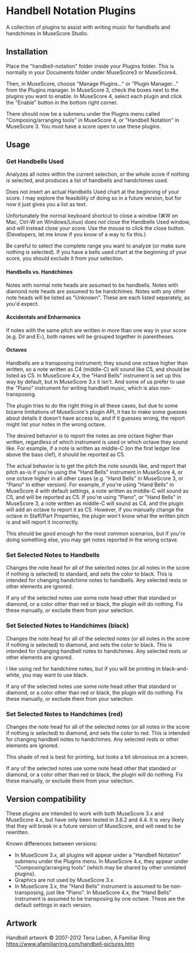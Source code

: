 ﻿# Handbell Notation Plugins

A collection of plugins to assist with writing music for handbells and handchimes
in MuseScore Studio.

## Installation

Place the "handbell-notation" folder inside your Plugins folder.  This is normally
in your Documents folder under MuseScore3 or MuseScore4.

Then, in MuseScore, choose "Manage Plugins…" or "Plugin Manager…" from the Plugins
manager.  In MuseScore 3, check the boxes next to the plugins you want to enable.
In MuseScore 4, select each plugin and click the "Enable" button in the bottom
right corner.

There should now be a submenu under the Plugins menu called "Composing/arranging
tools" in MuseScore 4, or "Handbell Notation" in MuseScore 3.  You must have a
score open to use these plugins.

## Usage

### Get Handbells Used

Analyzes all notes within the current selection, or the whole score if nothing
is selected, and produces a list of handbells and handchimes used.

Does not insert an actual Handbells Used chart at the beginning of your score.
I may explore the feasibility of doing so in a future version, but for now it
just gives you a list as text.

Unfortunately the normal keyboard shortcut to close a window (⌘W on Mac, Ctrl-W
on Windows/Linux) does *not* close the Handbells Used window, and will instead
close your score.  Use the mouse to click the close button.  (Developers, let me
know if you know of a way to fix this.)

Be careful to select the complete range you want to analyze (or make sure nothing
is selected).  If you have a bells used chart at the beginning of your score, you
should exclude it from your selection.

#### Handbells vs. Handchimes

Notes with normal note heads are assumed to be handbells.  Notes with diamond
note heads are assumed to be handchimes.  Notes with any other note heads will be
listed as "Unknown".  These are each listed separately, as you'd expect.

#### Accidentals and Enharmonics

If notes with the same pitch are written in more than one way in your score
(e.g. D♯ and E♭), both names will be grouped together in parentheses.

#### Octaves

Handbells are a transposing instrument; they sound one octave higher than written,
so a note written as C4 (middle-C) will sound like C5, and should be listed as C5.
In MuseScore 4.x, the "Hand Bells" instrument is set up this way by default, but
in MuseScore 3.x it isn't.  And some of us prefer to use the "Piano" instrument
for writing handbell music, which is also non-transposing.

The plugin tries to do the right thing in all these cases, but due to some bizarre
limitations of MuseScore's plugin API, it has to make some guesses about details
it doesn't have access to, and if it guesses wrong, the report might list your
notes in the wrong octave.

The desired behavior is to report the notes as one octave higher than written,
regardless of which instrument is used or which octave they sound like.  For
example, if a note is written as middle-C (on the first ledger line above the
bass clef), it should be reported as C5.

The actual behavior is to get the pitch the note sounds like, and report that pitch
as-is if you're using the "Hand Bells" instrument in MuseScore 4, or one octave
higher in all other cases (e.g. "Hand Bells" in MuseScore 3, or "Piano" in either
version).  For example, if you're using "Hand Bells" in MuseScore 4 with default
settings, a note written as middle-C will sound as C5, and will be reported as C5.
If you're using "Piano", or "Hand Bells" in MuseScore 3, a note written as middle-C
will sound as C4, and the plugin will add an octave to report it as C5.  However,
if you manually change the octave in Staff/Part Properties, the plugin won't know
what the written pitch is and will report it incorrectly.

This should be good enough for the most common scenarios, but if you're doing
something else, you may get notes reported in the wrong octave.

### Set Selected Notes to Handbells

Changes the note head for all of the selected notes (or all notes in the score
if nothing is selected) to standard, and sets the color to black.  This is intended
for changing handchime notes to handbells.  Any selected rests or other elements
are ignored.

If any of the selected notes use some note head other that standard or diamond,
or a color other than red or black, the plugin will do nothing.  Fix these manually,
or exclude them from your selection.

### Set Selected Notes to Handchimes (black)

Changes the note head for all of the selected notes (or all notes in the score
if nothing is selected) to diamond, and sets the color to black.  This is intended
for changing handbell notes to handchimes.  Any selected rests or other elements
are ignored.

I like using red for handchime notes, but if you will be printing in black-and-white,
you may want to use black.

If any of the selected notes use some note head other that standard or diamond,
or a color other than red or black, the plugin will do nothing.  Fix these manually,
or exclude them from your selection.

### Set Selected Notes to Handchimes (red)

Changes the note head for all of the selected notes (or all notes in the score
if nothing is selected) to diamond, and sets the color to red.  This is intended
for changing handbell notes to handchimes.  Any selected rests or other elements
are ignored.

This shade of red is best for printing, but looks a bit obnoxious on a screen.

If any of the selected notes use some note head other that standard or diamond,
or a color other than red or black, the plugin will do nothing.  Fix these manually,
or exclude them from your selection.

## Version compatibility

These plugins are intended to work with both MuseScore 3.x and MuseScore 4.x, but
have only been tested in 3.6.2 and 4.4.  It is very likely that they will break
in a future version of MuseScore, and will need to be rewritten.

Known differences between versions:
- In MuseScore 3.x, all plugins will appear under a "Handbell Notation" submenu
under the Plugins menu.  In MuseScore 4.x, they appear under "Composing/arranging tools"
(which may be shared by other unrelated plugins).
- Graphics are not used by MuseScore 3.x.
- In MuseScore 3.x, the "Hand Bells" instrument is assumed to be non-transposing,
just like "Piano".  In MuseScore 4.x, the "Hand Bells" instrument is assumed to be
transposing by one octave.  These are the default settings in each version.

## Artwork
Handbell artwork © 2007-2012 Tena Luben, A Familiar Ring  
<https://www.afamiliarring.com/handbell-pictures.htm>
